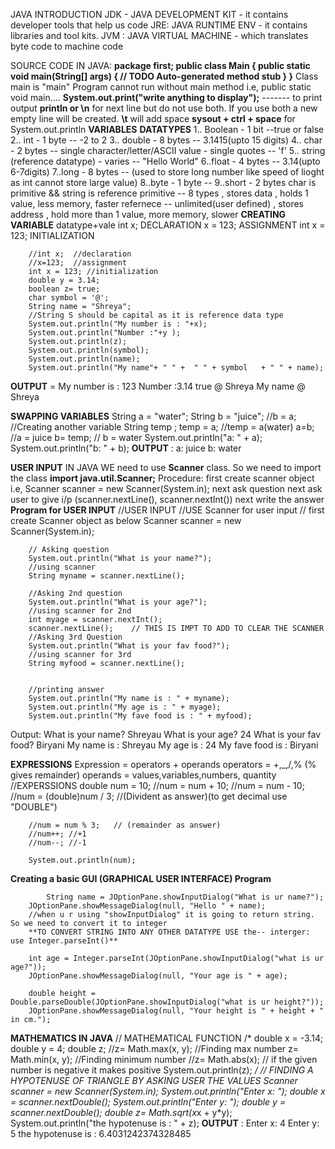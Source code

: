JAVA INTRODUCTION
JDK - JAVA DEVELOPMENT KIT - it contains developer tools that help us code
      JRE: JAVA RUNTIME ENV - it contains libraries and tool kits.
          JVM : JAVA VIRTUAL MACHINE -  which translates byte code to machine code 

SOURCE CODE IN JAVA:
**package first;
public class Main {
	public static void main(String[] args) {
		// TODO Auto-generated method stub
	}
}**
Class main is "main"
Program cannot run without main method i.e, public static void main....
**System.out.print("write anything to display");** ------- to print output
**println or \n** for next line but do not use both. If you use both a new empty line will be created.
**\t**   will add space 
**sysout + ctrl + space** for System.out.println
**VARIABLES**
**DATATYPES**
1.. Boolean - 1 bit --true or false
2.. int   - 1 byte --  -2 to 2
3.. double   - 8 bytes -- 3.1415(upto 15 digits)
4.. char - 2 bytes -- single character/letter/ASCII value - single quotes -- 'f'
5.. string (reference datatype) - varies -- "Hello World"
6..float - 4 bytes -- 3.14(upto 6-7digits)
7..long - 8 bytes -- (used to store long number like speed of lioght as int cannot store large value)
8..byte - 1 byte --
9..short - 2 bytes
char is primitive && string is reference
primitive -- 8 types , stores data , holds 1 value, less memory, faster
refernece -- unlimited(user defined) , stores address , hold more than 1 value, more memory, slower
**CREATING VARIABLE**
datatype+vale
int x;           DECLARATION
x = 123;         ASSIGNMENT
int x = 123;     INITIALIZATION

		//int x;  //declaration
		//x=123;  //assignment
		int x = 123; //initialization
		double y = 3.14;
		boolean z= true;
		char symbol = '@';
		String name = "Shreya";
		//String S should be capital as it is reference data type
		System.out.println("My number is : "+x);
		System.out.println("Number :"+y );
		System.out.println(z);
		System.out.println(symbol);
		System.out.println(name);
		System.out.println("My name"+ " " +  " " + symbol   + " " + name);

 **OUTPUT** = My number is : 123
		   Number :3.14
		   true
	           @
                   Shreya
                   My name  @ Shreya

**SWAPPING VARIABLES**
		String a = "water";
		String b = "juice"; 
		//b = a;
		//Creating another variable
		String temp ;
		temp = a;   //temp = a(water)
		a=b;        //a = juice 
		b= temp;    // b = water
		System.out.println("a: " + a);
		System.out.println("b: " + b);
   **OUTPUT** : a: juice
                b: water

**USER INPUT** IN JAVA
WE need to use **Scanner** class. So we need to import the class **import java.util.Scanner;**
 Procedure: first create scanner object i.e, Scanner scanner = new Scanner(System.in);
            next ask question
	    next ask user to give i/p (scanner.nextLine(), scanner.nextInt())
            next write the answer
**Program for USER INPUT**
     	        //USER INPUT 
		//USE Scanner for user input
		// first create Scanner object as below
		Scanner scanner = new Scanner(System.in);
		
		// Asking question
		System.out.println("What is your name?");
		//using scanner 
		String myname = scanner.nextLine();
		
		//Asking 2nd question
		System.out.println("What is your age?");
		//using scanner for 2nd
		int myage = scanner.nextInt();
		scanner.nextLine();    // THIS IS IMPT TO ADD TO CLEAR THE SCANNER 
		//Asking 3rd Question
		System.out.println("What is your fav food?");
		//using scanner for 3rd
		String myfood = scanner.nextLine();
		
		
		//printing answer
		System.out.println("My name is : " + myname);
		System.out.println("My age is : " + myage);
		System.out.println("My fave food is : " + myfood);

Output:   What is your name?
	 Shreyau
	 What is your age?
	 24
	 What is your fav food?
	 Biryani
	 My name is : Shreyau
	 My age is : 24
	 My fave food is : Biryani

**EXPRESSIONS**
	Expression = operators + operands
 	operators = +,_,/,% (% gives remainder)
	operands = values,variables,numbers, quantity
 	//EXPERSSIONS
		double num = 10;
		//num = num + 10;
		//num = num - 10;
		//num = (double)num / 3; //(Divident as answer)(to get decimal use "DOUBLE")
		
		//num = num % 3;   // (remainder as answer)
		//num++; //+1
		//num--; //-1
		
		System.out.println(num);
  **Creating a basic GUI (GRAPHICAL USER INTERFACE) Program**
  		
    		String name = JOptionPane.showInputDialog("What is ur name?");
		JOptionPane.showMessageDialog(null, "Hello " + name);
		//when u r using "showInputDialog" it is going to return string. So we need to convert it to integer
		**TO CONVERT STRING INTO ANY OTHER DATATYPE USE the-- interger: use Integer.parseInt()**
		
		int age = Integer.parseInt(JOptionPane.showInputDialog("what is ur age?"));
		JOptionPane.showMessageDialog(null, "Your age is " + age);
		
		double height = Double.parseDouble(JOptionPane.showInputDialog("what is ur height?"));
		JOptionPane.showMessageDialog(null, "Your height is " + height + " in cm.");
  **MATHEMATICS IN JAVA**
  		// MATHEMATICAL FUNCTION
		/*
		double x = -3.14;
		double y = 4;
		double z;
		//z= Math.max(x, y);  //Finding max number
		z= Math.min(x, y); //Finding minimum number
		//z= Math.abs(x);  // if the given number is negative it makes positive
		System.out.println(z);
		*/
		// FINDING A HYPOTENUSE OF TRIANGLE BY ASKING USER THE VALUES
		Scanner scanner = new Scanner(System.in);
		System.out.println("Enter x: ");
		double x = scanner.nextDouble();
		System.out.println("Enter y: ");
		double y = scanner.nextDouble();
		double z= Math.sqrt(x*x + y*y);
		System.out.println("the hypotenuse is : " + z);
  **OUTPUT** :  Enter x: 
		4
		Enter y: 
		5
		the hypotenuse is : 6.4031242374328485
  

         
		

 

